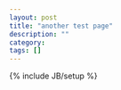 ```yaml
---
layout: post
title: "another test page"
description: ""
category: 
tags: []
---
```

{% include JB/setup %}
